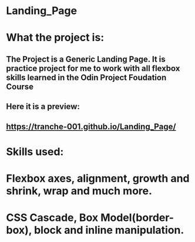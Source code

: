 # Landing_Page
# What the project is:
## The Project is a Generic Landing Page. It is  practice project for me to work with all flexbox skills learned in the Odin Project Foudation Course
## Here it is a preview:
## https://tranche-001.github.io/Landing_Page/

# Skills used: 
# Flexbox axes, alignment, growth and shrink, wrap and much more.
# CSS Cascade, Box Model(border-box), block and inline manipulation.
